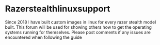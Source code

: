 # Razerstealthlinuxsupport
Since 2018 I have built custom images in linux for every razer stealth model built. This forum will be used for showing others how to get the operating systems running for themselves. Please post comments if any issues are encountered when following the guide 
